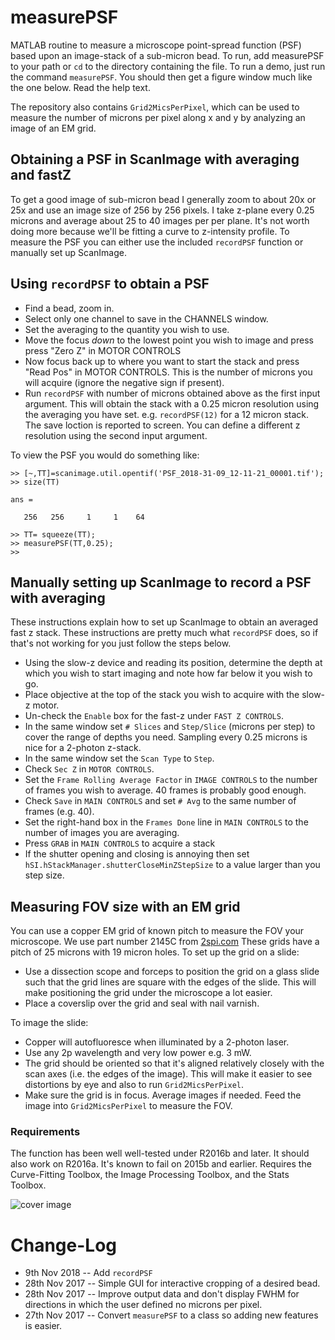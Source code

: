 # measurePSF

MATLAB routine to measure a microscope point-spread function (PSF) based upon an image-stack of a sub-micron bead. 
To run, add measurePSF to your path or `cd` to the directory containing the file. To run a demo, just run the command `measurePSF`. You should then get a figure window much like the one below. Read the help text. 

The repository also contains `Grid2MicsPerPixel`, which can be used to measure the number of microns per pixel along x and y by analyzing an image of an EM grid. 

## Obtaining a PSF in ScanImage with averaging and fastZ
To get a good image of sub-micron bead I generally zoom to about 20x or 25x and use an image size of 256 by 256 pixels. 
I take z-plane every 0.25 microns and average about 25 to 40 images per per plane. 
It's not worth doing more because we'll be fitting a curve to z-intensity profile.
To measure the PSF you can either use the included `recordPSF` function or manually set up ScanImage. 

## Using `recordPSF` to obtain a PSF
* Find a bead, zoom in. 
* Select only one channel to save in the CHANNELS window.
* Set the averaging to the quantity you wish to use.
* Move the focus *down* to the lowest point you wish to image and press press "Zero Z" in MOTOR CONTROLS
* Now focus back up to where you want to start the stack and press "Read Pos" in MOTOR CONTROLS. 
This is the number of microns you will acquire (ignore the negative sign if present). 
* Run `recordPSF` with number of microns obtained above as the first input argument. This will obtain the stack with a 0.25 micron resolution using the averaging you have set. e.g. `recordPSF(12)` for a 12 micron stack. The save loction is reported to screen. You can define a different z resolution using the second input argument. 

To view the PSF you would do something like:
```
>> [~,TT]=scanimage.util.opentif('PSF_2018-31-09_12-11-21_00001.tif');
>> size(TT)

ans =

   256   256     1     1    64

>> TT= squeeze(TT);
>> measurePSF(TT,0.25);
>> 
```


## Manually setting up ScanImage to record a PSF with averaging
These instructions explain how to set up ScanImage to obtain an averaged fast z stack. 
These instructions are pretty much what `recordPSF` does, so if that's not working for you just follow the steps below.

* Using the slow-z device and reading its position, determine the depth at which you wish to start imaging and note how far below it you wish to go. 
* Place objective at the top of the stack you wish to acquire with the slow-z motor.
* Un-check the `Enable` box for the fast-z under `FAST Z CONTROLS`.
* In the same window set `# Slices` and `Step/Slice` (microns per step) to cover the range of depths you need. 
  Sampling every 0.25 microns is nice for a 2-photon z-stack. 
* In the same window set the `Scan Type` to `Step`.
* Check `Sec Z` in `MOTOR CONTROLS`.
* Set the `Frame Rolling Average Factor` in `IMAGE CONTROLS` to the number of frames you wish to average. 
  40 frames is probably good enough.
* Check `Save` in `MAIN CONTROLS` and set `# Avg` to the same number of frames (e.g. 40).
* Set the right-hand box in the `Frames Done` line in `MAIN CONTROLS` to the number of images you are averaging.
* Press `GRAB` in `MAIN CONTROLS` to acquire a stack
* If the shutter opening and closing is annoying then set `hSI.hStackManager.shutterCloseMinZStepSize` to a value larger than you step size. 

## Measuring FOV size with an EM grid
You can use a copper EM grid of known pitch to measure the FOV your microscope. 
We use part number 2145C from [2spi.com](http://www.2spi.com/category/grids)
These grids have a pitch of 25 microns with 19 micron holes. 
To set up the grid on a slide:

* Use a dissection scope and forceps to position the grid on a glass slide such that the grid lines are square with the edges of the slide. 
This will make positioning the grid under the microscope a lot easier. 
* Place a coverslip over the grid and seal with nail varnish. 

To image the slide:
* Copper will autofluoresce when illuminated by a 2-photon laser. 
* Use any 2p wavelength and very low power e.g. 3 mW. 
* The grid should be oriented so that it's aligned relatively closely with the scan axes (i.e. the edges of the image). 
This will make it easier to see distortions by eye and also to run `Grid2MicsPerPixel`.
* Make sure the grid is in focus. Average images if needed. Feed the image into `Grid2MicsPerPixel` to measure the FOV.

### Requirements
The function has been well well-tested under R2016b and later. 
It should also work on R2016a. It's known to fail on 2015b and earlier.
Requires the Curve-Fitting Toolbox, the Image Processing Toolbox, and the Stats Toolbox.


![cover image](https://raw.githubusercontent.com/raacampbell/measurePSF/gh-pages/realBead.png "Main Window")


# Change-Log
* 9th Nov 2018 -- Add `recordPSF`
* 28th Nov 2017 -- Simple GUI for interactive cropping of a desired bead.
* 28th Nov 2017 -- Improve output data and don't display FWHM for directions in which the user defined no microns per pixel.
* 27th Nov 2017 -- Convert `measurePSF` to a class so adding new features is easier.
